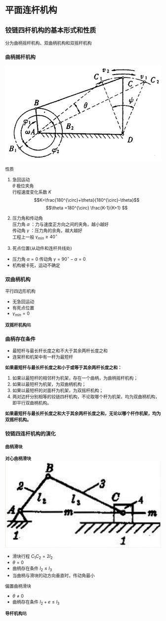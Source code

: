 # 平面连杆机构

## 铰链四杆机构的基本形式和性质

分为曲柄摇杆机构、双曲柄机构和双摇杆机构

### 曲柄摇杆机构

![这是图片](picture/tomm_四杆机构极位夹角.jpeg "Magic Gardens")  

性质  

1. 急回运动  
$\theta$ 极位夹角  
行程速度变化系数 $K$
$$K=\frac{180^{\circ}+\theta}{180^{\circ}-\theta}$$
$$\theta =180^{\circ} \frac{K-1}{K+1}  $$
2. 压力角和传动角  
压力角 $\alpha$ ：力与速度正方向之间的夹角，越小越好  
传动角 $\gamma$ ：压力角的余角，越大越好  
工程上一般 $\gamma_{min} \ge 40^{\circ}$

3. 死点位置(从动件和连杆共线处)

* 压力角 $\alpha = 0$ 传动角 $\gamma = 90^{\circ}-\alpha = 0$
* 机构被卡死，运动不确定

### 双曲柄机构

平行四边形机构  

* 无急回运动
* 有死点位置
* $\gamma_{min}=0$  

**双摇杆机构**略

### 曲柄存在条件

* 最短杆与最长杆长度之和不大于其余两杆长度之和
* 连架杆和机架中有一杆为最短杆

**如果最短杆与最长杆长度之和小于或等于其余两杆长度之和：**  

1. 如果以最短杆的相邻杆为机架，存在一个曲柄，为曲柄摇杆机构；
2. 如果以最短杆为机架，为双曲柄机构；
3. 如果以最短杆的对面杆为机架，为双摇杆机构；
4. 两对边杆分别相等的铰链四杆机构，不论取哪个杆为机架，均为双曲柄机构，即平行双曲柄机构。

**如果最短杆与最长杆长度之和大于其余两杆长度之和，无论以哪个杆作机架，均为双摇杆机构。**

### 铰链四连杆机构的演化

#### **曲柄滑块**

**对心曲柄滑块**
![这是图片](picture/1.png "Magic Gardens")

* 滑块行程 $C_1 C_2 = 2l_2$
* $\theta = 0$
* 曲柄存在条件 $l_2 \le l_3$
* 当曲柄与滑块的动方向垂直时，传动角最小  

偏置曲柄滑块

* $\theta \ne 0$
* 曲柄存在条件 $l_2 +e\le l_3$

**导杆机构**略
